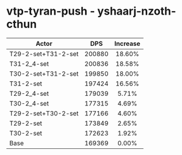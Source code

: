 # vtp-tyran-push - yshaarj-nzoth-cthun
| Actor | DPS | Increase |
|---|:---:|:---:|
|T29-2-set+T31-2-set|200880|18.60%|
|T31-2_4-set|200836|18.58%|
|T30-2-set+T31-2-set|199850|18.00%|
|T31-2-set|197424|16.56%|
|T29-2_4-set|179039|5.71%|
|T30-2_4-set|177315|4.69%|
|T29-2-set+T30-2-set|177166|4.60%|
|T29-2-set|173849|2.65%|
|T30-2-set|172623|1.92%|
|Base|169369|0.00%|
